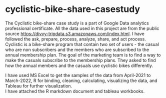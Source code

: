 # cyclistic-bike-share-casestudy
The Cyclistic bike-share case study is a part of Google Data analytics professional certificate. 
All the data used in this project are from the public source https://divvy-tripdata.s3.amazonaws.com/index.html.
I have followed the ask, prepare, process, analyze, share, and act process. 
Cyclistic is a bike-share program that contain two set of users - 
        the casual who are non subscribers and 
        the members who are subscribed to the annual membership plan. 
The goal of the marketing team is to find a way to make the casuals subscribe to the membership plans.
They asked to find how the annual members and the casuals use cyclistic bikes differently.

I have used MS Excel to get the samples of the data from April-2021 to March-2022, 
R for binding, cleaning, calculating, visualizing the data, and Tableau for further visualization.  
I have attached the R markdown document and tableau workbooks.
